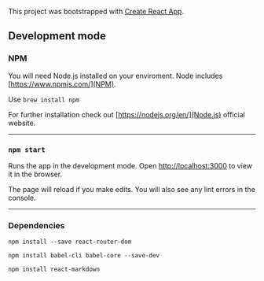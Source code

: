 This project was bootstrapped with [Create React App](https://github.com/facebook/create-react-app).


## Development mode

### NPM
You will need Node.js installed on your enviroment.
Node includes [https://www.npmjs.com/](NPM).

Use
    `brew install npm`

For further installation check out [https://nodejs.org/en/](Node.js) official website.

-----------------------

### `npm start`
Runs the app in the development mode.
Open [http://localhost:3000](http://localhost:3000) to view it in the browser.

The page will reload if you make edits.
You will also see any lint errors in the console.

-----------------------
### Dependencies
`npm install --save react-router-dom`

`npm install babel-cli babel-core --save-dev`

`npm install react-markdown`
